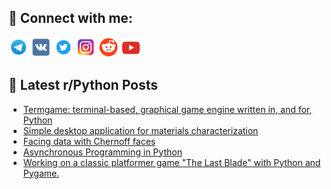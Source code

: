 ## 🔎 Connect with me:
[<img src="https://github.com/bullbesh/bullbesh/blob/main/images/Telegram.png" width="32" height="32" />](https://t.me/bullbesh)
[<img src="https://github.com/bullbesh/bullbesh/blob/main/images/VK.png" width="32" height="32" />](https://vk.com/bullbesh)
[<img src="https://github.com/bullbesh/bullbesh/blob/main/images/Twitter.png" width="32" height="32" />](https://twitter.com/bullbesh1)
[<img src="https://github.com/bullbesh/bullbesh/blob/main/images/Instagram.png" width="32" height="32" />](https://www.instagram.com/bullbesh)
[<img src="https://github.com/bullbesh/bullbesh/blob/main/images/Reddit.png" width="32" height="32" />](https://www.reddit.com/user/bullbesh)
[<img src="https://github.com/bullbesh/bullbesh/blob/main/images/YouTube.png" width="32" height="32" />](https://www.youtube.com/channel/UCtfjRs6uzgq5mfm8S06WTcg)

## 📕 Latest r/Python Posts
<!-- BLOG-POST-LIST:START -->
- [Termgame: terminal-based, graphical game engine written in, and for, Python](https://www.reddit.com/r/Python/comments/zv6vb6/termgame_terminalbased_graphical_game_engine/)
- [Simple desktop application for materials characterization](https://www.reddit.com/r/Python/comments/zv6jmc/simple_desktop_application_for_materials/)
- [Facing data with Chernoff faces](https://www.reddit.com/r/Python/comments/zv3z6m/facing_data_with_chernoff_faces/)
- [Asynchronous Programming in Python](https://www.reddit.com/r/Python/comments/zv3syy/asynchronous_programming_in_python/)
- [Working on a classic platformer game &quot;The Last Blade&quot; with Python and Pygame.](https://www.reddit.com/r/Python/comments/zv1o01/working_on_a_classic_platformer_game_the_last/)
<!-- BLOG-POST-LIST:END -->
